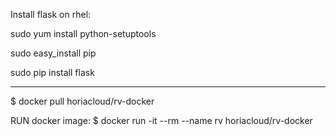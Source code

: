 
Install flask on rhel:

sudo yum install python-setuptools

sudo easy_install pip

sudo pip install flask


------------------------------------------------
$ docker pull horiacloud/rv-docker


RUN docker image:
$ docker run -it --rm --name rv horiacloud/rv-docker
